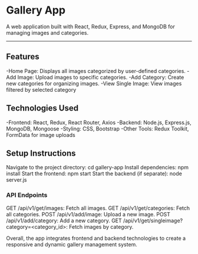 # **Gallery App**
A web application built with React, Redux, Express, and MongoDB for managing images and categories.

---

## Features
-Home Page: Displays all images categorized by user-defined categories.
-Add Image: Upload images to specific categories.
-Add Category: Create new categories for organizing images.
-View Single Image: View images filtered by selected category

## Technologies Used
-Frontend: React, Redux, React Router, Axios
-Backend: Node.js, Express.js, MongoDB, Mongoose
-Styling: CSS, Bootstrap
-Other Tools: Redux Toolkit, FormData for image uploads

## Setup Instructions 
Navigate to the project directory: cd gallery-app
Install dependencies: npm install
Start the frontend: npm start
Start the backend (if separate): node server.js


### API Endpoints
GET /api/v1/get/images: Fetch all images.
GET /api/v1/get/categories: Fetch all categories.
POST /api/v1/add/image: Upload a new image.
POST /api/v1/add/category: Add a new category.
GET /api/v1/get/singleimage?category=<category_id>: Fetch images by category.

Overall, the app integrates frontend and backend technologies to create a responsive and dynamic gallery management system.
